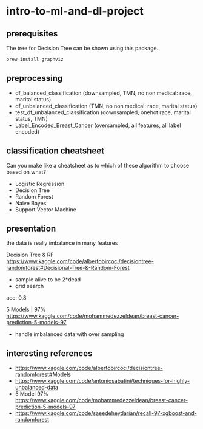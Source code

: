 # intro-to-ml-and-dl-project

## prerequisites

The tree for Decision Tree can be shown using this package.
```bash
brew install graphviz
```

## preprocessing

- df_balanced_classification (downsampled, TMN, no non medical: race, marital status)
- df_unbalanced_classification (TMN, no non medical: race, marital status)
- test_df_unbalanced_classification (downsampled, onehot race, marital status, TMN)
- Label_Encoded_Breast_Cancer (oversampled, all features, all label encoded)

## classification cheatsheet

Can you make like a cheatsheet as to which of these algorithm to choose based on what?

- Logistic Regression
- Decision Tree
- Random Forest
- Naive Bayes
- Support Vector Machine

## presentation

the data is really imbalance in many features

Decision Tree & RF
https://www.kaggle.com/code/albertobircoci/decisiontree-randomforest#Decisional-Tree-&-Random-Forest

- sample alive to be 2*dead
- grid search

acc: 0.8

5 Models | 97%
https://www.kaggle.com/code/mohammedezzeldean/breast-cancer-prediction-5-models-97

- handle imbalanced data with over sampling

## interesting references

- https://www.kaggle.com/code/albertobircoci/decisiontree-randomforest#Models
- https://www.kaggle.com/code/antoniosabatini/techniques-for-highly-unbalanced-data
- 5 Model 97% https://www.kaggle.com/code/mohammedezzeldean/breast-cancer-prediction-5-models-97
- https://www.kaggle.com/code/saeedeheydarian/recall-97-xgboost-and-randomforest